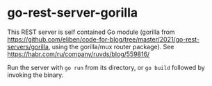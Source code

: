 # go-rest-server-gorilla
This REST server is self contained Go module (gorilla from https://github.com/eliben/code-for-blog/tree/master/2021/go-rest-servers/gorilla, using the gorilla/mux router package). See https://habr.com/ru/company/ruvds/blog/559816/

Run the server with `go run` from its directory, or `go build` followed by invoking the binary.
